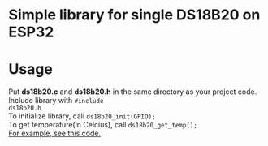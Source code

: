 # Simple library for <b>single</b> DS18B20 on ESP32
# Usage
Put <b>ds18b20.c</b> and <b>ds18b20.h</b> in the same directory as your project code. <br>
Include library with <code>#include ds18b20.h</code> <br>
To initialize library, call <code>ds18b20_init(GPIO);</code><br>
To get temperature(in Celcius), call <code>ds18b20_get_temp();</code><br>
<a href="https://github.com/feelfreelinux/myesp32tests/blob/master/examples/ds18b20_temperature.c">For example, see this code.</a>
